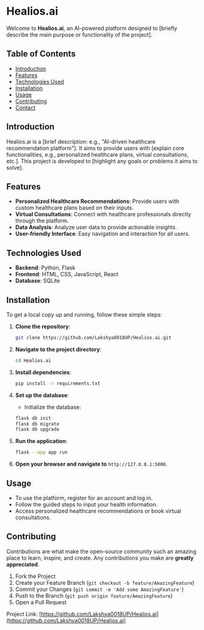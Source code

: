 # Healios.ai

Welcome to **Healios.ai**, an AI-powered platform designed to [briefly describe the main purpose or functionality of the project].

## Table of Contents

- [Introduction](#introduction)
- [Features](#features)
- [Technologies Used](#technologies-used)
- [Installation](#installation)
- [Usage](#usage)
- [Contributing](#contributing)
- [Contact](#contact)

## Introduction

Healios.ai is a [brief description: e.g., "AI-driven healthcare recommendation platform"]. It aims to provide users with [explain core functionalities, e.g., personalized healthcare plans, virtual consultations, etc.]. This project is developed to [highlight any goals or problems it aims to solve].

## Features

- **Personalized Healthcare Recommendations**: Provide users with custom healthcare plans based on their inputs.
- **Virtual Consultations**: Connect with healthcare professionals directly through the platform.
- **Data Analysis**: Analyze user data to provide actionable insights.
- **User-friendly Interface**: Easy navigation and interaction for all users.

## Technologies Used

- **Backend**: Python, Flask
- **Frontend**: HTML, CSS, JavaScript, React 
- **Database**: SQLite 

## Installation

To get a local copy up and running, follow these simple steps:

1. **Clone the repository**:

    ```bash
    git clone https://github.com/Lakshya0018UP/Healios.ai.git
    ```

2. **Navigate to the project directory**:

    ```bash
    cd Healios.ai
    ```

3. **Install dependencies**:

    ```bash
    pip install -r requirements.txt
    ```

5. **Set up the database**:
    - Initialize the database:

    ```bash
    flask db init
    flask db migrate
    flask db upgrade
    ```

6. **Run the application**:

    ```bash
    flask --app app run
    ```

7. **Open your browser and navigate to** `http://127.0.0.1:5000`.

## Usage

- To use the platform, register for an account and log in.
- Follow the guided steps to input your health information.
- Access personalized healthcare recommendations or book virtual consultations.

## Contributing

Contributions are what make the open-source community such an amazing place to learn, inspire, and create. Any contributions you make are **greatly appreciated**.

1. Fork the Project
2. Create your Feature Branch (`git checkout -b feature/AmazingFeature`)
3. Commit your Changes (`git commit -m 'Add some AmazingFeature'`)
4. Push to the Branch (`git push origin feature/AmazingFeature`)
5. Open a Pull Request


Project Link: [https://github.com/Lakshya0018UP/Healios.ai](https://github.com/Lakshya0018UP/Healios.ai)
